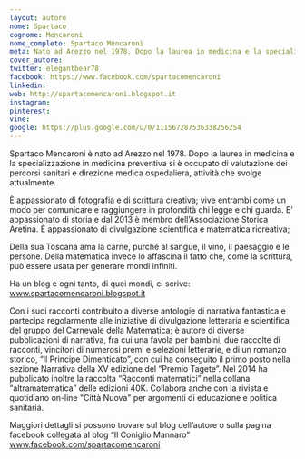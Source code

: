 ```yaml
---
layout: autore
nome: Spartaco
cognome: Mencaroni
nome_completo: Spartaco Mencaroni
meta: Nato ad Arezzo nel 1978. Dopo la laurea in medicina e la specializzazione in medicina preventiva si è occupato di valutazione dei percorsi sanitari e direzione medica ospedaliera, attività che svolge attualmente.
cover_autore:
twitter: elegantbear78
facebook: https://www.facebook.com/spartacomencaroni
linkedin:
web: http://spartacomencaroni.blogspot.it
instagram:
pinterest:
vine:
google: https://plus.google.com/u/0/111567287536338256254
---
```


Spartaco Mencaroni è nato ad Arezzo nel 1978. Dopo la laurea in medicina e la specializzazione in medicina preventiva si è occupato di valutazione dei percorsi sanitari e direzione medica ospedaliera, attività che svolge attualmente.

È appassionato di fotografia e di scrittura creativa; vive entrambi come un modo per comunicare e raggiungere in profondità chi legge e chi guarda. E’ appassionato di storia e dal 2013 è membro dell’Associazione Storica Aretina. È appassionato di divulgazione scientifica e matematica ricreativa;

Della sua Toscana ama la carne, purché al sangue, il vino, il paesaggio e le persone. Della matematica invece lo affascina il fatto che, come la scrittura, può essere usata per generare mondi infiniti.

Ha un blog e ogni tanto, di quei mondi, ci scrive: <a href="http://www.spartacomencaroni.blogspot.it">www.spartacomencaroni.blogspot.it</a>

Con i suoi racconti contribuito a diverse antologie di narrativa fantastica e partecipa regolarmente alle iniziative di divulgazione letteraria e scientifica del gruppo del Carnevale della Matematica; è autore di diverse pubblicazioni di narrativa, fra cui una favola per bambini, due raccolte di racconti, vincitori di numerosi premi e selezioni letterarie, e di un romanzo storico, “Il Principe Dimenticato”, con cui ha conseguito il primo posto nella sezione Narrativa della XV edizione del “Premio Tagete”. Nel 2014 ha pubblicato inoltre la raccolta “Racconti matematici” nella collana “altramatematica” delle edizioni 40K. Collabora anche con la rivista e quotidiano on-line "Città Nuova" per argomenti di educazione e politica sanitaria.

Maggiori dettagli si possono trovare sul blog dell’autore o sulla pagina facebook collegata al blog “Il Coniglio Mannaro” <a href="http://www.facebook.com/spartacomencaroni">www.facebook.com/spartacomencaroni</a>

